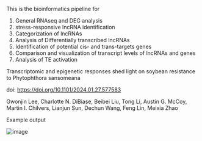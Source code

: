 This is the bioinformatics pipeline for 

1) General RNAseq and DEG analysis
2) stress-responsive lncRNA identification
3) Categorization of lncRNAs
4) Analysis of Differentially transcribed lncRNAs
5) Identification of potential cis- and trans-targets genes
6) Comparison and visualization of transcript levels of lncRNAs and genes
7) Analysis of TE activation


Transcriptomic and epigenetic responses shed light on soybean resistance to Phytophthora sansomeana

doi: https://doi.org/10.1101/2024.01.27.577583

Gwonjin Lee, Charlotte N. DiBiase, Beibei Liu, Tong Li, Austin G. McCoy, Martin I. Chilvers, Lianjun Sun, Dechun Wang, Feng Lin, Meixia Zhao



Example output

![image](https://github.com/GwonjinLee/Identification-and-Target-Gene-Prediction-of-Stress-Responsive-lncRNAs/assets/78930951/eb80b2ca-be5d-4a9e-bf0a-faa51455d48f)

